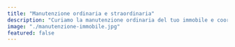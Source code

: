 ```yaml
---
title: "Manutenzione ordinaria e straordinaria"
description: "Curiamo la manutenzione ordinaria del tuo immobile e coordiniamo tempestivamente eventuali interventi straordinari, assicurando che la tua proprietà sia sempre in perfette condizioni."
image: "./manutenzione-immobile.jpg"
featured: false
---
```

